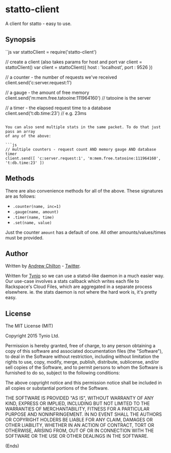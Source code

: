 # statto-client #

A client for statto - easy to use.

## Synopsis ##

``js
var stattoClient = require('statto-client')

// create a client (also takes params for host and port
var client = stattoClient()
var client = stattoClient({ host : 'localhost', port : 9526 })

// a counter - the number of requests we've received
client.send('c:server.request:1')

// a gauge - the amount of free memory
client.send('m:mem.free.tatooine:111964160') // tatooine is the server

// a timer - the elapsed request time to a database
client.send('t:db.time:23') // e.g. 23ms
```

You can also send multiple stats in the same packet. To do that just pass an array
of any of the above:

```js
// multiple counters - request count AND memory gauge AND database timer
client.send([ 'c:server.request:1', 'm:mem.free.tatooine:111964160', 't:db.time:23' ])
```

## Methods ##

There are also convenience methods for all of the above. These signatures are as follows:

* `.counter(name, inc=1)`
* `.gauge(name, amount)`
* `.timer(name, time)`
* `.set(name, value)`

Just the counter `amount` has a default of one. All other amounts/values/times must be provided.

## Author ##

Written by [Andrew Chilton](http://chilts.org/) - [Twitter](https://twitter.com/andychilton).

Written for [Tynio](https://tyn.io/) so we can use a statsd-like daemon in a much easier way. Our use-case involves a
stats callback which writes each file to Rackspace's Cloud Files, which are aggregated in a separate process elsewhere.
ie. the stats daemon is not where the hard work is, it's pretty easy.

## License ##

The MIT License (MIT)

Copyright 2015 Tynio Ltd.

Permission is hereby granted, free of charge, to any person obtaining a copy of this software and associated
documentation files (the "Software"), to deal in the Software without restriction, including without limitation the
rights to use, copy, modify, merge, publish, distribute, sublicense, and/or sell copies of the Software, and to permit
persons to whom the Software is furnished to do so, subject to the following conditions:

The above copyright notice and this permission notice shall be included in all copies or substantial portions of the
Software.

THE SOFTWARE IS PROVIDED "AS IS", WITHOUT WARRANTY OF ANY KIND, EXPRESS OR IMPLIED, INCLUDING BUT NOT LIMITED TO THE
WARRANTIES OF MERCHANTABILITY, FITNESS FOR A PARTICULAR PURPOSE AND NONINFRINGEMENT. IN NO EVENT SHALL THE AUTHORS OR
COPYRIGHT HOLDERS BE LIABLE FOR ANY CLAIM, DAMAGES OR OTHER LIABILITY, WHETHER IN AN ACTION OF CONTRACT, TORT OR
OTHERWISE, ARISING FROM, OUT OF OR IN CONNECTION WITH THE SOFTWARE OR THE USE OR OTHER DEALINGS IN THE SOFTWARE.

(Ends)
